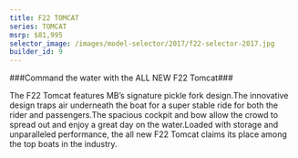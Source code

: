 ```yaml
---
title: F22 TOMCAT
series: TOMCAT
msrp: $81,995
selector_image: /images/model-selector/2017/f22-selector-2017.jpg
builder_id: 9
---
```

###Command the water with the ALL NEW F22 Tomcat###

The F22 Tomcat features MB’s signature pickle fork design.The innovative design traps air underneath the boat for a super stable ride for both the rider and passengers.The spacious cockpit and bow allow the crowd to spread out and enjoy a great day on the water.Loaded with storage and unparalleled performance, the all new F22 Tomcat claims its place among the top boats in the industry.
